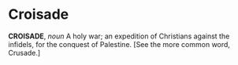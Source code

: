 # Croisade

**CROISADE**, _noun_ A holy war; an expedition of Christians against the infidels, for the conquest of Palestine. \[See the more common word, Crusade.\]